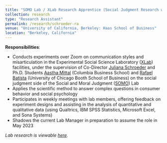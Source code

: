 ```yaml
---
title: "SOMO Lab / XLab Research Apprentice (Social Judgment Research with Co-Director Juliana Schroeder) (_June 2022 - Present_)"
collection: research
type: "Research Assistant"
permalink: /research/schroeder-ra
venue: "University of California, Berkeley: Haas School of Business"
location: "Berkeley, California"
---
```


__Responsibilities__:
- Conducts experiments over Zoom on communication styles and misarticulation in the Experimental Social Science Laboratory ([XLab](https://xlab.berkeley.edu/)) facilities, under the supervision of Co-Director [Juliana Schroeder](https://julianaschroeder.com/) and Ph.D. Students [Aastha Mittal](https://academics.gsb.columbia.edu/management-division/people/aastha-mittal) (Columbia Business School) and [Rafael Batista](https://rafaelmbatista.com/) (University of Chicago Booth School of Business) on the social judgment side of the Social and Moral Judgment ([SOMO](https://www.somolab.org/)) Lab
- Applies the scientific method to answer complex questions in consumer behavior and social psychology
- Participates in weekly meetings with lab members, offering feedback on experiment designs and assisting in the analysis of quantitative and qualitative data (using Qualtrics, IBM SPSS Statistics, Microsoft Excel, and Sona Systems)
- Shadows the current Lab Manager in preparation to assume the role in May 2023

_Lab research is viewable [here](https://www.somolab.org/overview)._
